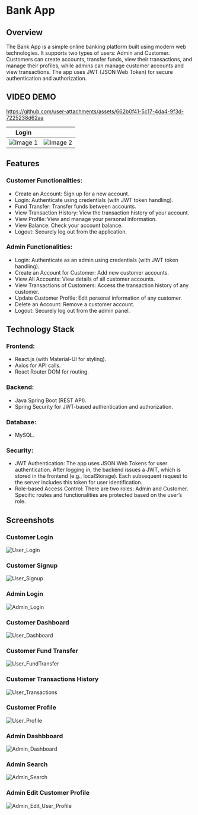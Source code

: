 # Bank App
## Overview
The Bank App is a simple online banking platform built using modern web technologies. It supports two types of users: Admin and Customer. Customers can create accounts, transfer funds, view their transactions, and manage their profiles, while admins can manage customer accounts and view transactions. The app uses JWT (JSON Web Token) for secure authentication and authorization.

## VIDEO DEMO

https://github.com/user-attachments/assets/662b0f41-5c17-4da4-9f3d-7225238d62aa

|  Login                              |                                 |
|-----------------------------------------|-----------------------------------------|
| ![Image 1](https://github.com/rishavchanda/Trackify/assets/64485885/b8aae2e1-cb85-4d37-93f8-ca95e8141367) | ![Image 2](https://github.com/rishavchanda/Trackify/assets/64485885/eded583f-0e0e-45a2-9f41-017c3d7cb74f) |


## Features
### Customer Functionalities:
* Create an Account: Sign up for a new account. <br/>
* Login: Authenticate using credentials (with JWT token handling). <br/>
* Fund Transfer: Transfer funds between accounts. <br/>
* View Transaction History: View the transaction history of your account. <br/>
* View Profile: View and manage your personal information. <br/>
* View Balance: Check your account balance. <br/>
* Logout: Securely log out from the application. <br/>
### Admin Functionalities:
* Login: Authenticate as an admin using credentials (with JWT token handling). <br/>
* Create an Account for Customer: Add new customer accounts. <br/>
* View All Accounts: View details of all customer accounts. <br/>
* View Transactions of Customers: Access the transaction history of any customer. <br/>
* Update Customer Profile: Edit personal information of any customer. <br/>
* Delete an Account: Remove a customer account. <br/>
* Logout: Securely log out from the admin panel. <br/>
## Technology Stack
### Frontend:

* React.js (with Material-UI for styling). <br/>
* Axios for API calls. <br/>
* React Router DOM for routing. <br/>
### Backend:

* Java Spring Boot (REST API). <br/>
* Spring Security for JWT-based authentication and authorization. <br/>
### Database:

* MySQL.
### Security:


* JWT Authentication: The app uses JSON Web Tokens for user authentication. After logging in, the backend issues a JWT, which is stored in the frontend (e.g., localStorage). Each subsequent request to the server includes this token for user identification. <br/>
* Role-based Access Control: There are two roles: Admin and Customer. Specific routes and functionalities are protected based on the user’s role. <br/>

## Screenshots

### Customer Login

![User_Login](https://github.com/user-attachments/assets/b929779f-993d-402f-87bd-855a0652aa65)

### Customer Signup

![User_Signup](https://github.com/user-attachments/assets/5e4c2dd0-1cbc-464a-92dc-ec7fe0e9216f)


### Admin Login

![Admin_Login](https://github.com/user-attachments/assets/36a36913-4d36-490f-8ac5-a832efcdbc1b)


### Customer Dashboard

![User_Dashboard](https://github.com/user-attachments/assets/60fc8b83-47e6-4fad-9d86-241fd1e7535d)


### Customer Fund Transfer

![User_FundTransfer](https://github.com/user-attachments/assets/5b05ee17-a1fe-456b-84de-ddbb714dfa3e)


### Customer Transactions History

![User_Transactions](https://github.com/user-attachments/assets/31d4bf5b-81a5-4761-8925-073f5c2e1a7e)


### Customer Profile

![User_Profile](https://github.com/user-attachments/assets/59a7d03a-9651-4965-bf83-82d610d0fec4)


### Admin Dashbboard

![Admin_Dashboard](https://github.com/user-attachments/assets/59389e47-4165-48c7-a0bc-1b7aaaad65f8)


### Admin Search

![Admin_Search](https://github.com/user-attachments/assets/b5a64c59-7c1b-45f3-b974-8aa7b0384139)


### Admin Edit Customer Profile

![Admin_Edit_User_Profile](https://github.com/user-attachments/assets/495999d2-6742-44b0-bf58-69e3e210bb04)

